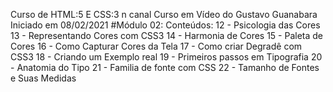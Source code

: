 Curso de HTML:5 E CSS:3 n canal Curso em Vídeo do Gustavo Guanabara
Iniciado em 08/02/2021
#Módulo 02:
Conteúdos:
12 - Psicologia das Cores
13 - Representando Cores com CSS3
14 - Harmonia de Cores
15 - Paleta de Cores
16 - Como Capturar Cores da Tela
17 - Como criar Degradê com CSS3
18 - Criando um Exemplo real
19 - Primeiros passos em Tipografia
20 - Anatomia do Tipo
21 - Familia de fonte com CSS
22 - Tamanho de Fontes e Suas Medidas 